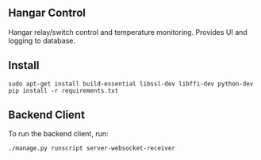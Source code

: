 ## Hangar Control

Hangar relay/switch control and temperature monitoring. Provides UI and logging to database.


## Install

`sudo apt-get install build-essential libssl-dev libffi-dev python-dev
pip install -r requirements.txt`


## Backend Client

To run the backend client, run:

`./manage.py runscript server-websocket-receiver`